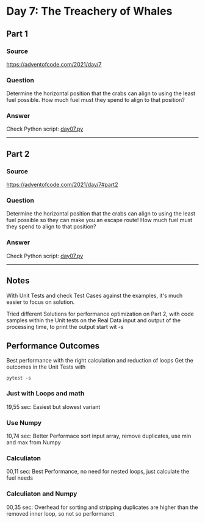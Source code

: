 # Day 7: The Treachery of Whales

## Part 1

### Source

https://adventofcode.com/2021/day/7

### Question

Determine the horizontal position that the crabs can align to using the least fuel possible. How much fuel must they spend to align to that position?


### Answer

Check Python script: [day07.py](./day07.py)

---

## Part 2

### Source

https://adventofcode.com/2021/day/7#part2

### Question

Determine the horizontal position that the crabs can align to using the least fuel possible so they can make you an escape route! How much fuel must they spend to align to that position?

### Answer

Check Python script: [day07.py](./day07.py)

---

## Notes

With Unit Tests and check Test Cases against the examples, it's much easier to focus on solution. 

Tried different Solutions for performance optimization on Part 2, with code samples within the
Unit tests on the Real Data input and output of the processing time, to print the output start wit -s

## Performance Outcomes

Best performance with the right calculation and reduction of loops
Get the outcomes in the Unit Tests with

    pytest -s

### Just with Loops and math

19,55 sec: Easiest but slowest variant

### Use Numpy

10,74 sec: Better Performace sort input array, remove duplicates, use min and max from Numpy

### Calculiaton

00,11 sec: Best Performance, no need for nested loops, just calculate the fuel needs

### Calculiaton and Numpy

00,35 sec: Overhead for sorting and stripping duplicates are higher than the removed inner loop, so not so performanct
